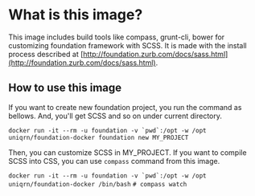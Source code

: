 # What is this image?

This image includes build tools like compass, grunt-cli, bower for customizing foundation framework with SCSS.
It is made with the install process described at [http://foundation.zurb.com/docs/sass.html](http://foundation.zurb.com/docs/sass.html).


## How to use this image

If you want to create new foundation project, you run the command as bellows. And, you'll get SCSS and so on under current directory.

```docker run -it --rm -u foundation -v `pwd`:/opt -w /opt uniqrn/foundation-docker foundation new MY_PROJECT```


Then, you can customize SCSS in MY_PROJECT.
If you want to compile SCSS into CSS, you can use ```compass``` command from this image.

```docker run -it --rm -u foundation -v `pwd`:/opt -w /opt uniqrn/foundation-docker /bin/bash```
```# compass watch```


